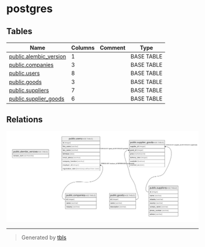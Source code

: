 # postgres

## Tables

| Name | Columns | Comment | Type |
| ---- | ------- | ------- | ---- |
| [public.alembic_version](public.alembic_version.md) | 1 |  | BASE TABLE |
| [public.companies](public.companies.md) | 3 |  | BASE TABLE |
| [public.users](public.users.md) | 8 |  | BASE TABLE |
| [public.goods](public.goods.md) | 3 |  | BASE TABLE |
| [public.suppliers](public.suppliers.md) | 7 |  | BASE TABLE |
| [public.supplier_goods](public.supplier_goods.md) | 6 |  | BASE TABLE |

## Relations

![er](schema.svg)

---

> Generated by [tbls](https://github.com/k1LoW/tbls)
